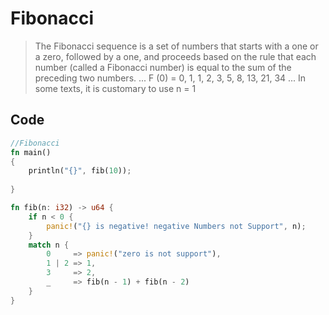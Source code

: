 # Fibonacci

> The Fibonacci sequence is a set of numbers that starts with a one or a zero, followed by a one, and proceeds based on the rule that each number (called a Fibonacci number) is equal to the sum of the preceding two numbers. ... F (0) = 0, 1, 1, 2, 3, 5, 8, 13, 21, 34 ... In some texts, it is customary to use n = 1

## Code

```rust
//Fibonacci
fn main()
{
    println("{}", fib(10));
    
}

fn fib(n: i32) -> u64 {
	if n < 0 {
		panic!("{} is negative! negative Numbers not Support", n);
	}
	match n {
		0     => panic!("zero is not support"),
		1 | 2 => 1,
		3     => 2,
		_     => fib(n - 1) + fib(n - 2)
	}
}

```
